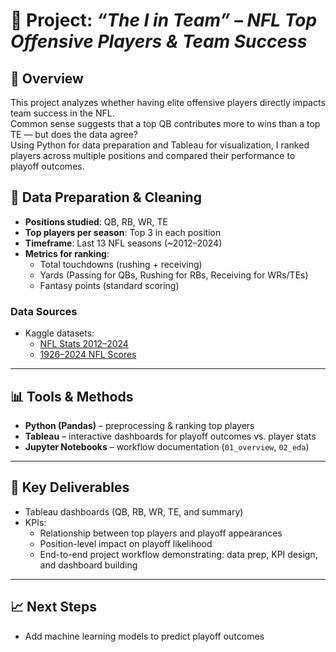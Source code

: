 # 🏈 Project: *“The I in Team” – NFL Top Offensive Players & Team Success*

## 📌 Overview
This project analyzes whether having elite offensive players directly impacts team success in the NFL.  
Common sense suggests that a top QB contributes more to wins than a top TE — but does the data agree?  
Using Python for data preparation and Tableau for visualization, I ranked players across multiple positions and compared their performance to playoff outcomes.

## 📂 Data Preparation & Cleaning
- **Positions studied**: QB, RB, WR, TE  
- **Top players per season**: Top 3 in each position  
- **Timeframe**: Last 13 NFL seasons (~2012–2024)  
- **Metrics for ranking**:
  - Total touchdowns (rushing + receiving)  
  - Yards (Passing for QBs, Rushing for RBs, Receiving for WRs/TEs)  
  - Fantasy points (standard scoring)  

### Data Sources
- Kaggle datasets:  
  - [NFL Stats 2012–2024](https://www.kaggle.com/)  
  - [1926–2024 NFL Scores](https://www.kaggle.com/)  

---

## 📊 Tools & Methods
- **Python (Pandas)** – preprocessing & ranking top players  
- **Tableau** – interactive dashboards for playoff outcomes vs. player stats  
- **Jupyter Notebooks** – workflow documentation (`01_overview`, `02_eda`)  

---

## 🚀 Key Deliverables
- Tableau dashboards (QB, RB, WR, TE, and summary)  
- KPIs:  
  - Relationship between top players and playoff appearances  
  - Position-level impact on playoff likelihood  
  - End-to-end project workflow demonstrating: data prep, KPI design, and dashboard building
---

## 📈 Next Steps
- Add machine learning models to predict playoff outcomes  

